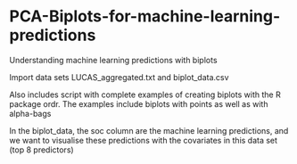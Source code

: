 # PCA-Biplots-for-machine-learning-predictions
Understanding machine learning predictions with biplots

Import data sets LUCAS_aggregated.txt and biplot_data.csv

Also includes script with complete examples of creating biplots with the R package ordr. 
The examples include biplots with points as well as with alpha-bags

In the biplot_data, the soc column are the machine learning predictions, and we want to visualise these predictions with the covariates in this data set (top 8 predictors)
